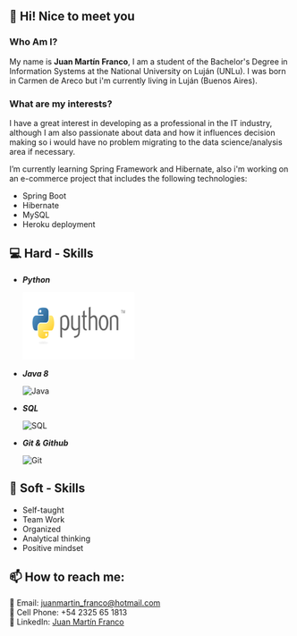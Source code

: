 ## 👋 Hi! Nice to meet you

### Who Am I?
My name is **Juan Martín Franco**, I am a student of the Bachelor's Degree in Information Systems at the National University on Luján (UNLu).
I was born in Carmen de Areco but i'm currently living in Luján (Buenos Aires).
<br>

### What are my interests?
I have a great interest in developing as a professional in the IT industry, although I am also passionate about data and how it influences decision making so i would have no problem migrating to the data science/analysis area if necessary.

I’m currently learning Spring Framework and Hibernate, also i'm working on an e-commerce project that includes the following technologies: 
- Spring Boot
- Hibernate
- MySQL
- Heroku deployment 

## 💻 Hard - Skills

* ***Python***

    ![Python](images/python2.png)

* ***Java 8***

    ![Java](/JuanmaFranco/images/java.png)

* ***SQL***
  
    ![SQL](/JuanmaFranco/images/sql.png)

* ***Git & Github***

    ![Git](/JuanmaFranco/images/git.jpg)

## 💭 Soft - Skills

* Self-taught
* Team Work
* Organized
* Analytical thinking
* Positive mindset

## 📫 How to reach me:

📧 Email: juanmartin_franco@hotmail.com <br>
📱 Cell Phone: +54 2325 65 1813 <br>
🔗 LinkedIn: [Juan Martín Franco](https://www.linkedin.com/in/juanmafranco/)

<!--
**JuanmaFranco/JuanmaFranco** is a ✨ _special_ ✨ repository because its `README.md` (this file) appears on your GitHub profile.

Here are some ideas to get you started:

- 🔭 I’m currently working on ...
- 🌱 I’m currently learning ...
- 👯 I’m looking to collaborate on ...
- 🤔 I’m looking for help with ...
- 💬 Ask me about ...
- 📫 How to reach me: ...
- 😄 Pronouns: ...
- ⚡ Fun fact: ...
-->
